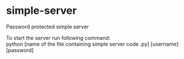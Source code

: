 # simple-server<br>
Password protected simple server

To start the server run following command:<br>
python [name of the file containing simple server code .py] [username] [password]
